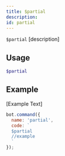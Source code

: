 ```yaml
---
title: $partial 
description: 
id: partial
---
```


`$partial` [description] 

## Usage

```php
$partial
```

## Example

[Example Text]

```javascript
bot.command({
  name: 'partial',
  code: `
  $partial
  //example
  `
});
```

